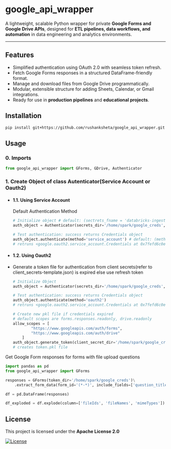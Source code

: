 # google_api_wrapper

A lightweight, scalable Python wrapper for private **Google Forms and Google Drive APIs**, designed for **ETL pipelines, data workflows, and automation** in data engineering and analytics environments.

---

## Features

- Simplified authentication using OAuth 2.0 with seamless token refresh.  
- Fetch Google Forms responses in a structured DataFrame-friendly format.  
- Manage and download files from Google Drive programmatically.  
- Modular, extensible structure for adding Sheets, Calendar, or Gmail integrations.  
- Ready for use in **production pipelines** and **educational projects**.


## Installation

```bash
pip install git+https://github.com/rushanksheta/google_api_wrapper.git
```

## Usage

### 0. Imports
```python
from google_api_wrapper import GForms, GDrive, Authenticator
```

### 1. Create Object of class Autenticator(Service Account or Oauth2)
- #### 1.1. Using Service Account
    Default Authentication Method 
    ```python
    # Initialize object # default: (sectrets_fname = 'databricks-ingestion-sa.json)'
    auth_object = Authenticator(secrets_dir='/home/spark/google_creds', secrets_fname='google-sa.json')
    
    # Test authentication: success returns Credentials object
    auth_object.authenticate(method='service_account') # default: (method='service_account')
    # retruns <google.oauth2.service_account.Credentials at 0x7fefd6c0e7b0>
    ```
- #### 1.2. Using Oauth2
- 
    Generate a token file for authentication from client secrets(refer to client_secrets-template.json) is expired else use refresh token
    ```python
    # Initialize Object
    auth_object = Authenticator(secrets_dir='/home/spark/google_creds', secrets_fname='token.pkl')
    
    # Test authentication: success returns Credentials object
    auth_object.authenticate(method='oauth2')
    # retruns <google.oauth2.service_account.Credentials at 0x7fefd6c0e7b0>
    
    # Create new pkl file if credentials expired
    # default scopes are forms.responses.readonly, drive.readonly
    allow_scopes = [
            "https://www.googleapis.com/auth/forms",
            "https://www.googleapis.com/auth/drive"
        ]
    auth_object.generate_token(client_secret_dir='/home/spark/google_creds', client_secret_fname='databricks-client-secret.json', SCOPES=allow_scopes)
    # creates token.pkl file
    ```

Get Google Form responses for forms with file upload questions
``` python
import pandas as pd
from google_api_wrapper import GForms

responses = GForms(token_dir='/home/spark/google_creds')\
    .extract_form_data(form_id='(*-*)', include_fields=['question_title', 'textAnswers', 'fileUploadAnswers'])

df = pd.DataFrame(responses)

df_exploded = df.explode(column=['fileIds', 'fileNames', 'mimeTypes'])
```
## License 
This project is licensed under the **Apache License 2.0**

[![License](https://img.shields.io/badge/License-Apache_2.0-blue.svg)](LICENSE)
